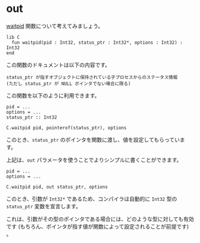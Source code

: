 # out

[waitpid](http://www.gnu.org/software/libc/manual/html_node/Process-Completion.html) 関数について考えてみましょう。

```crystal
lib C
  fun waitpid(pid : Int32, status_ptr : Int32*, options : Int32) : Int32
end
```

この関数のドキュメントは以下の内容です。

```
status_ptr が指すオブジェクトに保持されている子プロセスからのステータス情報
(ただし status_ptr が NULL ポインタでない場合に限る)
```

この関数を以下のように利用できます。

```crystal
pid = ...
options = ...
status_ptr :: Int32

C.waitpid pid, pointerof(status_ptr), options
```

このとき、`status_ptr` のポインタを関数に渡し、値を設定してもらっています。

上記は、`out` パラメータを使うことでよりシンプルに書くことができます。

```crystal
pid = ...
options = ...

C.waitpid pid, out status_ptr, options
```

このとき、引数が `Int32*` であるため、コンパイラは自動的に `Int32` 型の `status_ptr` 変数を宣言します。

これは、引数がその型のポインタである場合には、どのような型に対しても有効です (もちろん、ポインタが指す値が関数によって設定されることが前提です) 。
